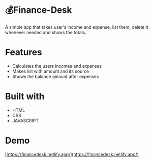 


# 💰Finance-Desk

A simple app that takes user's income and expense, list them, delete it whenever needed and shows the totals.

# Features
- Calculates the users incomes and expenses
- Makes list with amount and its source
- Shows the balance amount after expenses

# Built with
- HTML
- CSS
- JAVASCRIPT
# Demo
[https://financedesk.netlify.app/](https://financedesk.netlify.app/)
